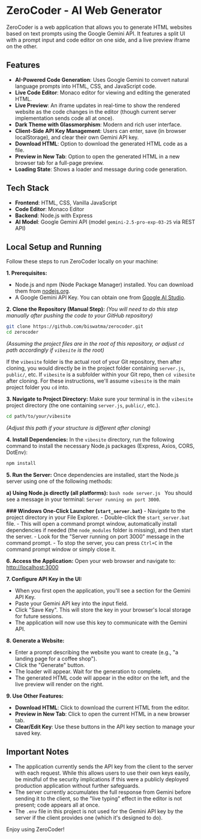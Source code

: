 # ZeroCoder - AI Web Generator

ZeroCoder is a web application that allows you to generate HTML websites based on text prompts using the Google Gemini API. It features a split UI with a prompt input and code editor on one side, and a live preview iframe on the other.

## Features

-   **AI-Powered Code Generation**: Uses Google Gemini to convert natural language prompts into HTML, CSS, and JavaScript code.
-   **Live Code Editor**: Monaco editor for viewing and editing the generated HTML.
-   **Live Preview**: An iframe updates in real-time to show the rendered website as the code changes in the editor (though current server implementation sends code all at once).
-   **Dark Theme with Glassmorphism**: Modern and rich user interface.
-   **Client-Side API Key Management**: Users can enter, save (in browser localStorage), and clear their own Gemini API key.
-   **Download HTML**: Option to download the generated HTML code as a file.
-   **Preview in New Tab**: Option to open the generated HTML in a new browser tab for a full-page preview.
-   **Loading State**: Shows a loader and message during code generation.

## Tech Stack

-   **Frontend**: HTML, CSS, Vanilla JavaScript
-   **Code Editor**: Monaco Editor
-   **Backend**: Node.js with Express
-   **AI Model**: Google Gemini API (model `gemini-2.5-pro-exp-03-25` via REST API)

## Local Setup and Running

Follow these steps to run ZeroCoder locally on your machine:

**1. Prerequisites:**
   - Node.js and npm (Node Package Manager) installed. You can download them from [nodejs.org](https://nodejs.org/).
   - A Google Gemini API Key. You can obtain one from [Google AI Studio](https://aistudio.google.com/apikey).

**2. Clone the Repository (Manual Step):**
   *(You will need to do this step manually after pushing the code to your GitHub repository)*
   ```bash
   git clone https://github.com/biswatma/zerocoder.git
   cd zerocoder 
   ```
   *(Assuming the project files are in the root of this repository, or adjust `cd` path accordingly if `vibesite` is the root)*
   
   If the `vibesite` folder is the actual root of your Git repository, then after cloning, you would directly be in the project folder containing `server.js`, `public/`, etc. If `vibesite` is a subfolder within your Git repo, then `cd vibesite` after cloning. For these instructions, we'll assume `vibesite` is the main project folder you `cd` into.

**3. Navigate to Project Directory:**
   Make sure your terminal is in the `vibesite` project directory (the one containing `server.js`, `public/`, etc.).
   ```bash
   cd path/to/your/vibesite 
   ```
   *(Adjust this path if your structure is different after cloning)*

**4. Install Dependencies:**
   In the `vibesite` directory, run the following command to install the necessary Node.js packages (Express, Axios, CORS, DotEnv):
   ```bash
   npm install
   ```

**5. Run the Server:**
   Once dependencies are installed, start the Node.js server using one of the following methods:

   **a) Using Node.js directly (all platforms):**
      ```bash
      node server.js
      ```
      You should see a message in your terminal: `Server running on port 3000`.

   **### Windows One-Click Launcher (`start_server.bat`)**
      - Navigate to the project directory in your File Explorer.
      - Double-click the `start_server.bat` file.
      - This will open a command prompt window, automatically install dependencies if needed (the `node_modules` folder is missing), and then start the server.
      - Look for the "Server running on port 3000" message in the command prompt.
      - To stop the server, you can press `Ctrl+C` in the command prompt window or simply close it.

**6. Access the Application:**
   Open your web browser and navigate to:
   [http://localhost:3000](http://localhost:3000)

**7. Configure API Key in the UI:**
   - When you first open the application, you'll see a section for the Gemini API Key.
   - Paste your Gemini API key into the input field.
   - Click "Save Key". This will store the key in your browser's local storage for future sessions.
   - The application will now use this key to communicate with the Gemini API.

**8. Generate a Website:**
   - Enter a prompt describing the website you want to create (e.g., "a landing page for a coffee shop").
   - Click the "Generate" button.
   - The loader will appear. Wait for the generation to complete.
   - The generated HTML code will appear in the editor on the left, and the live preview will render on the right.

**9. Use Other Features:**
   - **Download HTML**: Click to download the current HTML from the editor.
   - **Preview in New Tab**: Click to open the current HTML in a new browser tab.
   - **Clear/Edit Key**: Use these buttons in the API key section to manage your saved key.

## Important Notes

-   The application currently sends the API key from the client to the server with each request. While this allows users to use their own keys easily, be mindful of the security implications if this were a publicly deployed production application without further safeguards.
-   The server currently accumulates the full response from Gemini before sending it to the client, so the "live typing" effect in the editor is not present; code appears all at once.
-   The `.env` file in this project is not used for the Gemini API key by the server if the client provides one (which it's designed to do).

Enjoy using ZeroCoder!
